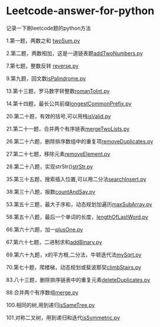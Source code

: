 # Leetcode-answer-for-python
记录一下刷leetcode题的python方法

1.第一题，两数之和 [twoSum.py](https://github.com/Blacksheep1995/Leetcode-answer-python-/blob/master/twoSum.py) 

2.第二题，两数相加，这是一道链表题[addTwoNumbers.py](https://github.com/Blacksheep1995/Leetcode-answer-python-/blob/master/addTwoNumbers.py)

7.第七题，整数反转 [reverse.py](https://github.com/Blacksheep1995/Leetcode-answer-python-/blob/master/reverse.py)

9.第九题，回文数[isPalindrome.py](https://github.com/Blacksheep1995/Leetcode-answer-python-/blob/master/isPalindrome.py)

13.第十三题，罗马数字转整数[romanToInt.py](https://github.com/Blacksheep1995/Leetcode-answer-for-python/blob/master/romanToInt.py)

14.第十四题，最长公共前缀[longestCommonPrefix.py](https://github.com/Blacksheep1995/Leetcode-answer-for-python/blob/master/longestCommonPrefix.py)

20.第二十题，有效的括号,可以用栈[isValid.py](https://github.com/Blacksheep1995/Leetcode-answer-for-python/blob/master/isValid.py)

21.第二十一题，合并两个有序链表[mergeTwoLists.py](https://github.com/Blacksheep1995/Leetcode-answer-for-python/blob/master/mergeTwoLists.py)

26.第二十六题，删除排序数组中的重复项[removeDuplicates.py](https://github.com/Blacksheep1995/Leetcode-answer-for-python/blob/master/removeDuplicates.py)

27.第二十七题，移除元素[removeElement.py](https://github.com/Blacksheep1995/Leetcode-answer-for-python/blob/master/removeElement.py)

28.第二十八题，实现strStr()[strStr.py](https://github.com/Blacksheep1995/Leetcode-answer-for-python/blob/master/strStr.py)

35.第三十五题，搜索插入位置,可以用二分法[searchInsert.py](https://github.com/Blacksheep1995/Leetcode-answer-for-python/blob/master/searchInsert.py)

38.第三十八题，报数[countAndSay.py](https://github.com/Blacksheep1995/Leetcode-answer-for-python/blob/master/countAndSay.py)

53.第五十三题，最大子序和，动态规划加遍历[maxSubArray.py](https://github.com/Blacksheep1995/Leetcode-answer-for-python/blob/master/maxSubArray.py)

58.第五十八题，最后一个单词的长度，[lengthOfLastWord.py](https://github.com/Blacksheep1995/Leetcode-answer-for-python/blob/master/lengthOfLastWord.py)

66.第六十六题，加一[plusOne.py](https://github.com/Blacksheep1995/Leetcode-answer-for-python/blob/master/plusOne.py)

67.第六十七题，二进制求和[addBinary.py](https://github.com/Blacksheep1995/Leetcode-answer-for-python/blob/master/addBinary.py)

69.第六十九题，x的平方根,二分法，牛顿迭代法[mySqrt.py](https://github.com/Blacksheep1995/Leetcode-answer-for-python/blob/master/mySqrt.py)

70.第七十题，爬楼梯，动态规划或斐波那契[climbStairs.py](https://github.com/Blacksheep1995/Leetcode-answer-for-python/blob/master/climbStairs.py)

83.八十三题，删除排序链表中的重复元素[deleteDuplicates.py](https://github.com/Blacksheep1995/Leetcode-answer-for-python/blob/master/deleteDuplicates.py)

88.合并两个有序数组[merge.py](https://github.com/Blacksheep1995/Leetcode-answer-for-python/blob/master/merge.py)

100.相同的树,用到递归[isSameTree.py](https://github.com/Blacksheep1995/Leetcode-answer-for-python/blob/master/isSameTree.py)

101.对称二叉树，用到递归和迭代[isSymmetric.py](https://github.com/Blacksheep1995/Leetcode-answer-for-python/blob/master/isSymmetric.py)
